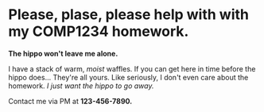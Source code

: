 # Please, plase, please help with with my COMP1234 homework. 
**The hippo won't leave me alone.**

I have a stack of warm, *moist* waffles.
If you can get here in time before the hippo does... They're all yours.
Like seriously, I don't even care about the homework.
*I just want the hippo to go away.*

Contact me via PM at **123-456-7890.**
